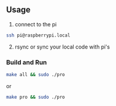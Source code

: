 ## Usage

1. connect to the pi

```bash
ssh pi@raspberrypi.local
```

2. rsync or sync your local code with pi's


### Build and Run

```bash
make all && sudo ./pro
```

or

```bash
make pro && sudo ./pro
```
